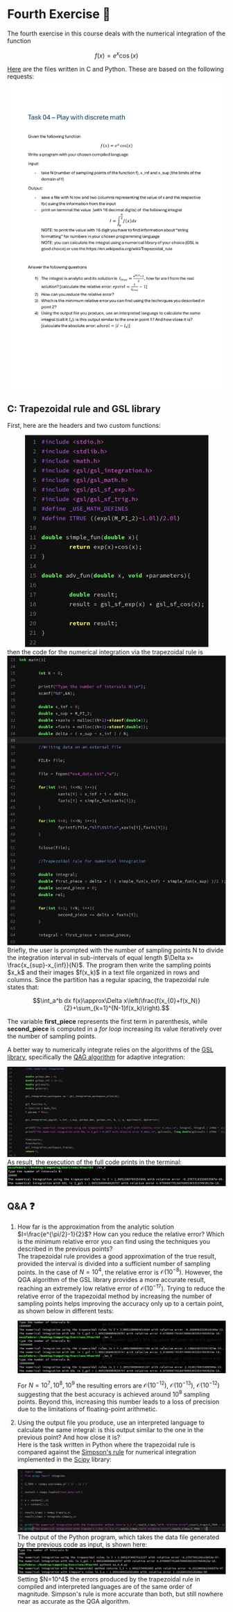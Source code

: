 # Fourth Exercise :pencil:

The fourth exercise in this course deals with the numerical integration of the function

$$f(x)=e^x \cos(x)$$

[Here]("https://github.com/EnricoSc1/SCPS/tree/main/code/Fourth_Exercise") are the files written in C and Python. These are based on the following requests:
![FourthExercise](https://raw.githubusercontent.com/EnricoSc1/SCPS/refs/heads/main/images/Task04.png)

## C: Trapezoidal rule and GSL library
First, here are the headers and two custom functions:
<center>
  <img src="https://raw.githubusercontent.com/EnricoSc1/SCPS/refs/heads/main/images/ex_4_head.png" 
  alt="FourthHeaders" />
</center>
then the code for the numerical integration via the trapezoidal rule is
<center>
  <img src="https://raw.githubusercontent.com/EnricoSc1/SCPS/refs/heads/main/images/ex_4_trap.png" 
  alt = "FourthTrap" />
</center>
Briefly, the user is prompted with the number of sampling points N to divide the integration interval in sub-intervals of equal length $\Delta x= \frac{x_{sup}-x_{inf}}{N}$. The program then write the sampling points $x_k$ and their images $f(x_k)$ in a text file organized in rows and columns. Since the partition has a regular spacing, the trapezoidal rule states that:

$$\int_a^b dx f(x)\approx\Delta x\left(\frac{f(x_{0}+f(x_N)}{2}+\sum_{k=1}^{N-1}f(x_k)\right).$$

The variable **first_piece** represents the first term in parenthesis, while **second_piece** is computed in a *for loop* increasing its value iteratively over the number of sampling points. 

A better way to numerically integrate relies on the algorithms of the [GSL library](https://www.gnu.org/software/gsl/), specifically the [QAG algorithm](https://www.gnu.org/software/gsl/doc/html/integration.html#qag-adaptive-integration) for adaptive integration:
<center>
  <img src="https://github.com/EnricoSc1/SCPS/blob/main/images/ex_4_gsl.png?raw=true" 
  alt="FourthGSL" />
</center>
As result, the execution of the full code prints in the terminal:
<center>
  <img src="https://raw.githubusercontent.com/EnricoSc1/SCPS/refs/heads/main/images/ex_4_print_c.png" 
  alt="FourthPrint" />
</center>

## Q&A :question:
1) How far is the approximation from the analytic solution $I=\frac{e^{\pi/2}-1}{2}$? How can you reduce the relative error? Which is the minimum relative error you can find using the techniques you described in the previous points?\
The trapezoidal rule provides a good approximation of the true result, provided the interval is divided into a sufficient number of sampling points. In the case of $N=10^4$, the relative error is $\mathcal O(10^{-8})$. However, the QGA algorithm of the GSL library provides a more accurate result, reaching an extremely low relative error of $\mathcal O(10^{-17})$. Trying to reduce the relative error of the trapezoidal method by increasing the number of sampling points helps improving the accuracy only up to a certain point, as shown below in different tests:
	<center>
	  <img src="https://raw.githubusercontent.com/EnricoSc1/SCPS/refs/heads/main/images/ex_4_minim.png" 
	  alt="FourthPrint" />
	</center>

	For $N=10^7,10^8,10^9$ the resulting errors are $\mathcal O (10^{-12})$, $\mathcal O (10^{-13})$, $\mathcal O (10^{-12})$ suggesting that the best accuracy is achieved around $10^8$ sampling points. Beyond this, increasing this number leads to a loss of precision due to the limitations of floating-point arithmetic.

2) 	Using the output file you produce, use an interpreted language to calculate the same
	integral: is this output similar to the one in the previous point? And how close it is?\
		Here is the task written in Python where the trapezoidal rule is compared against the [Simpson's rule](https://en.wikipedia.org/wiki/Simpson%27s_rule) for numerical integration implemented in the [Scipy](https://scipy.org/) library:
	<center>
	  <img src="https://raw.githubusercontent.com/EnricoSc1/SCPS/refs/heads/main/images/ex_4_py_code.png" alt="FourthPrint" />
	</center> 
	The output of the Python program, which takes the data file generated by the previous code 	
	as input, is shown here: 
	<center>
	<img src="https://raw.githubusercontent.com/EnricoSc1/SCPS/refs/heads/main/images/ex_4_py_term.png" 
	  alt="FourthPrint" />
	</center> 
	Setting $N=10^4$ the errors produced by the trapezoidal rule in compiled and interpreted languages are of the same order of magnitude. Simpson's rule is more accurate than both, but still nowhere near as accurate as the QGA algorithm.



